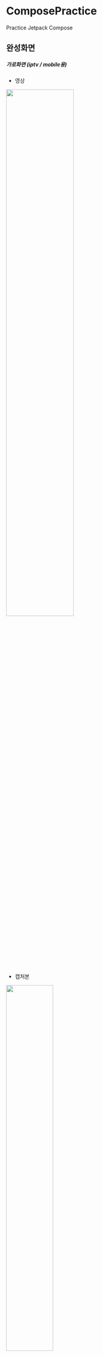 # ComposePractice
Practice Jetpack Compose

## 완성화면 

##### 가로화면 (iptv / mobile용)

- 영상
<img width="60%" src="https://user-images.githubusercontent.com/52556870/220002170-27a85d07-b949-4e4b-bc6c-aa52ff4a198a.mp4">


- 캡처본 

<p float="left">
<img width="50%" src="https://user-images.githubusercontent.com/52556870/220002151-a9ee3cec-0451-45c0-9bb1-f2b37cdee61e.png">
<img width="50%" src="https://user-images.githubusercontent.com/52556870/220002163-a12bc01b-6c39-4f51-a117-c51e6d952f4a.png">
</p>


##### 세로화면 (mobile용 화면)

- 영상

<img src = "https://user-images.githubusercontent.com/52556870/220245709-02a6a8c6-875f-45ac-9ecf-0e3538ea8bdb.mp4" width="30%">


- 캡처본

<p float="left">
<img src = "https://user-images.githubusercontent.com/52556870/220245199-0a3a94cd-5214-4422-8cf0-9da30e2819c3.png" width="30%">
<img src = "https://user-images.githubusercontent.com/52556870/220245211-f3c110c0-1301-4bc2-9560-d186b98b79ea.png" width="30%">
</p>


##### 가로/ 세로 화면 전환

<img src = "https://user-images.githubusercontent.com/52556870/220248631-88fe92b7-5fb6-461a-8dfb-ce3ac6ddf65f.mp4" width = "30%" >
